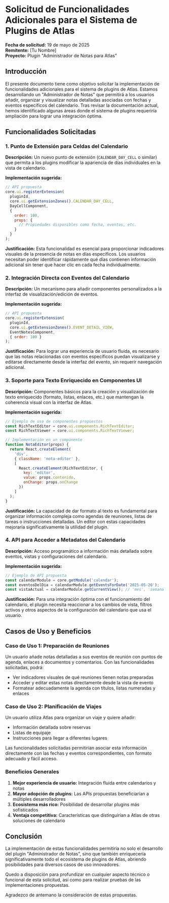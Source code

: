 # Solicitud de Funcionalidades Adicionales para el Sistema de Plugins de Atlas

**Fecha de solicitud:** 19 de mayo de 2025  
**Remitente:** [Tu Nombre]  
**Proyecto:** Plugin "Administrador de Notas para Atlas"

## Introducción

El presente documento tiene como objetivo solicitar la implementación de funcionalidades adicionales para el sistema de plugins de Atlas. Estamos desarrollando un "Administrador de Notas" que permitirá a los usuarios añadir, organizar y visualizar notas detalladas asociadas con fechas y eventos específicos del calendario. Tras revisar la documentación actual, hemos identificado algunas áreas donde el sistema de plugins requeriría ampliación para lograr una integración óptima.

## Funcionalidades Solicitadas

### 1. Punto de Extensión para Celdas del Calendario

**Descripción:** Un nuevo punto de extensión (`CALENDAR_DAY_CELL` o similar) que permita a los plugins modificar la apariencia de días individuales en la vista de calendario.

**Implementación sugerida:**
```javascript
// API propuesta
core.ui.registerExtension(
  pluginId,
  core.ui.getExtensionZones().CALENDAR_DAY_CELL,
  DayCellComponent,
  {
    order: 100,
    props: {
      // Propiedades disponibles como fecha, eventos, etc.
    }
  }
);
```

**Justificación:** Esta funcionalidad es esencial para proporcionar indicadores visuales de la presencia de notas en días específicos. Los usuarios necesitan poder identificar rápidamente qué días contienen información adicional sin tener que hacer clic en cada fecha individualmente.

### 2. Integración Directa con Eventos del Calendario

**Descripción:** Un mecanismo para añadir componentes personalizados a la interfaz de visualización/edición de eventos.

**Implementación sugerida:**
```javascript
// API propuesta
core.ui.registerExtension(
  pluginId,
  core.ui.getExtensionZones().EVENT_DETAIL_VIEW,
  EventNotesComponent,
  { order: 100 }
);
```

**Justificación:** Para lograr una experiencia de usuario fluida, es necesario que las notas relacionadas con eventos específicos puedan visualizarse y editarse directamente desde la interfaz del evento, sin requerir navegación adicional.

### 3. Soporte para Texto Enriquecido en Componentes UI

**Descripción:** Componentes básicos para la creación y visualización de texto enriquecido (formato, listas, enlaces, etc.) que mantengan la coherencia visual con la interfaz de Atlas.

**Implementación sugerida:**
```javascript
// Ejemplo de uso de componentes propuestos
const RichTextEditor = core.ui.components.RichTextEditor;
const RichTextViewer = core.ui.components.RichTextViewer;

// Implementación en un componente
function NotaEditor(props) {
  return React.createElement(
    'div',
    { className: 'nota-editor' },
    [
      React.createElement(RichTextEditor, {
        key: 'editor',
        value: props.contenido,
        onChange: props.onChange
      })
    ]
  );
}
```

**Justificación:** La capacidad de dar formato al texto es fundamental para organizar información compleja como agendas de reuniones, listas de tareas o instrucciones detalladas. Un editor con estas capacidades mejoraría significativamente la utilidad del plugin.

### 4. API para Acceder a Metadatos del Calendario

**Descripción:** Acceso programático a información más detallada sobre eventos, vistas y configuraciones del calendario.

**Implementación sugerida:**
```javascript
// Ejemplo de API propuesta
const calendarModule = core.getModule('calendar');
const eventosDelDia = calendarModule.getEventsForDate('2025-05-20');
const vistaActual = calendarModule.getCurrentView(); // 'mes', 'semana', etc.
```

**Justificación:** Para una integración óptima con el funcionamiento del calendario, el plugin necesita reaccionar a los cambios de vista, filtros activos y otros aspectos de la configuración del calendario que usa el usuario.

## Casos de Uso y Beneficios

### Caso de Uso 1: Preparación de Reuniones
Un usuario añade notas detalladas a sus eventos de reunión con puntos de agenda, enlaces a documentos y comentarios. Con las funcionalidades solicitadas, podrá:
- Ver indicadores visuales de qué reuniones tienen notas preparadas
- Acceder y editar estas notas directamente desde la vista de evento
- Formatear adecuadamente la agenda con títulos, listas numeradas y enlaces

### Caso de Uso 2: Planificación de Viajes
Un usuario utiliza Atlas para organizar un viaje y quiere añadir:
- Información detallada sobre reservas
- Listas de equipaje
- Instrucciones para llegar a diferentes lugares

Las funcionalidades solicitadas permitirían asociar esta información directamente con las fechas y eventos correspondientes, con formato adecuado y fácil acceso.

### Beneficios Generales

1. **Mejor experiencia de usuario:** Integración fluida entre calendarios y notas
2. **Mayor adopción de plugins:** Las APIs propuestas beneficiarían a múltiples desarrolladores
3. **Ecosistema más rico:** Posibilidad de desarrollar plugins más sofisticados
4. **Ventaja competitiva:** Características que distinguirían a Atlas de otras soluciones de calendario

## Conclusión

La implementación de estas funcionalidades permitiría no solo el desarrollo del plugin "Administrador de Notas", sino que también enriquecería significativamente todo el ecosistema de plugins de Atlas, abriendo posibilidades para diversos casos de uso innovadores.

Quedo a disposición para profundizar en cualquier aspecto técnico o funcional de esta solicitud, así como para realizar pruebas de las implementaciones propuestas.

Agradezco de antemano la consideración de estas propuestas.